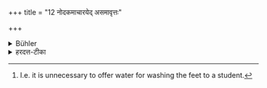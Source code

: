+++
title = "12 नोदकमाचारयेद् असमावृत्तः"

+++

<details><summary>Bühler</summary>

12. But (a guest) who has not yet returned home from his teacher shall not be a cause for fetching water. [^8] 


[^8]:  I.e. it is unnecessary to offer water for washing the feet to a student.
</details>

<details><summary>हरदत्त-टीका</summary>

## सूत्रम्
नोदकमाहारयेदसमावृत्तः ॥ १२ ॥  
### टिप्पनी
यदा असमावृत्तो ब्रह्मचारी आचार्यप्रेषितः स्वयमेव वाऽतिथिरभ्यागच्छति तदा नासावुदकमाहारयेत् नासावुदकाहरणस्य प्रयोजकः । नास्मा उदकमाहर्तव्यमिति ॥ १२ ॥
</details>
